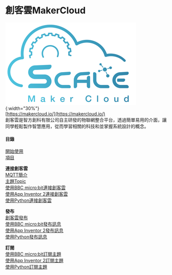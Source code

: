 # 創客雲MakerCloud
![logo.png](logo.png){:width="30%"}  
[https://makercloud.io/](https://makercloud.io/)  
創客雲是智方創科有限公司自主研發的物聯網整合平台，透過簡單易用的介面，讓同學輕鬆製作智慧應用，從而學習相關的科技和並掌握系統設計的概念。

#### 目錄
[開始使用](ch0_registration/register.md)  
[項目](ch1_project/project.md)

**連接創客雲**  
[MQTT簡介](ch2_MQTT/mqtt.md)  
[主題Topic](ch3_Topic/topic.md)  
[使用BBC micro:bit連接創客雲](ch4_connect/microbit/connect_microbit.md)  
[使用App Inventor 2連接創客雲](ch4_connect/ai2/connect_ai2.md)  
[使用Python連接創客雲](ch4_connect/python/connect_python.md)

**發布**  
[創客雲發布](ch5_publish/makercloud/makercloud.md)  
[使用BBC micro:bit發布訊息](ch5_publish/microbit/publish_microbit.md)  
[使用App Inventor 2發布訊息](ch5_publish/ai2/publish_ai2.md)  
[使用Python發布訊息](ch5_publish/python/publish_python.md)

**訂閱**  
[使用BBC micro:bit訂閱主題](ch6_subscribe/microbit/subscribe_microbit.md)  
[使用App Inventor 2訂閱主題](ch6_subscribe/ai2/subscribe_ai2.md)  
[使用Python訂閱主題](ch6_subscribe/python/subscribe_python.md)


